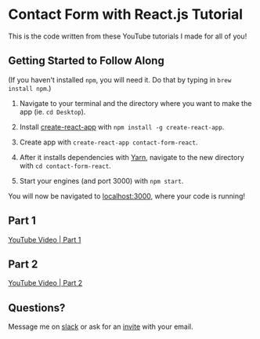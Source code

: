 # Contact Form with React.js Tutorial

This is the code written from these YouTube tutorials I made for all of you!

## Getting Started to Follow Along

(If you haven't installed `npm`, you will need it. Do that by typing in `brew install npm`.)

1. Navigate to your terminal and the directory where you want to make the app (ie. `cd Desktop`).

2. Install [create-react-app](https://github.com/facebookincubator/create-react-app) with `npm install -g create-react-app`.

3. Create app with `create-react-app contact-form-react`.

4. After it installs dependencies with [Yarn](https://yarnpkg.com/en/), navigate to the new directory with `cd contact-form-react`.

5. Start your engines (and port 3000) with `npm start`.

You will now be navigated to [localhost:3000](http://localhost:3000), where your code is running!

## Part 1

[YouTube Video | Part 1](https://www.youtube.com/watch?v=EJS7hiWw8rk&feature=youtu.be)

## Part 2

[YouTube Video | Part 2](https://youtu.be/0pevQEc-dMM)

## Questions?
Message me on [slack](adamshallie.slack.com) or ask for an [invite](mailto:kgadams93@gmail.com?subject=Add%20me%20on%20slack) with your email.
